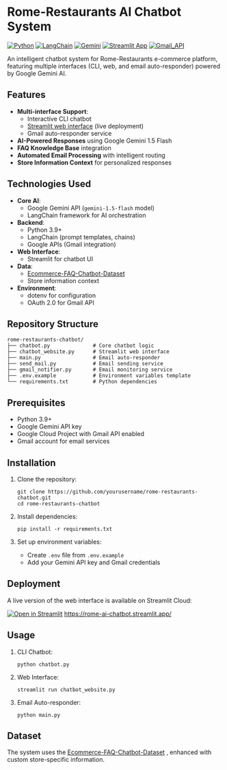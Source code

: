 # Rome-Restaurants AI Chatbot System

[![Python](https://img.shields.io/badge/Python-3776AB?logo=python&logoColor=white)](https://www.python.org/)
[![LangChain](https://img.shields.io/badge/LangChain-00A67E?logo=langchain&logoColor=white)](https://www.langchain.com/)
[![Gemini](https://img.shields.io/badge/Google_Gemini-4285F4?logo=google-gemini&logoColor=white)](https://ai.google.dev/)
[![Streamlit App](https://static.streamlit.io/badges/streamlit_badge_black_white.svg)](https://rome-ai-chatbot.streamlit.app/)
[![Gmail_API](https://img.shields.io/badge/Gmail_API-EA4335?logo=gmail&logoColor=white)](https://developers.google.com/gmail/api)

An intelligent chatbot system for Rome-Restaurants e-commerce platform, featuring multiple interfaces (CLI, web, and email auto-responder) powered by Google Gemini AI.

## Features

- **Multi-interface Support**:
  - Interactive CLI chatbot
  - [Streamlit web interface](https://rome-ai-chatbot.streamlit.app/) (live deployment)
  - Gmail auto-responder service
- **AI-Powered Responses** using Google Gemini 1.5 Flash
- **FAQ Knowledge Base** integration
- **Automated Email Processing** with intelligent routing
- **Store Information Context** for personalized responses

## Technologies Used

- **Core AI**:
  - Google Gemini API (`gemini-1.5-flash` model)
  - LangChain framework for AI orchestration
- **Backend**:
  - Python 3.9+
  - LangChain (prompt templates, chains)
  - Google APIs (Gmail integration)
- **Web Interface**:
  - Streamlit for chatbot UI
- **Data**:
  - [Ecommerce-FAQ-Chatbot-Dataset](https://www.kaggle.com/datasets/saadmakhdoom/ecommerce-faq-chatbot-dataset)
  - Store information context
- **Environment**:
  - dotenv for configuration
  - OAuth 2.0 for Gmail API

## Repository Structure
```
rome-restaurants-chatbot/
├── chatbot.py              # Core chatbot logic
├── chatbot_website.py      # Streamlit web interface
├── main.py                 # Email auto-responder
├── send_mail.py            # Email sending service
├── gmail_notifier.py       # Email monitoring service
├── .env.example            # Environment variables template
└── requirements.txt        # Python dependencies
```

## Prerequisites

- Python 3.9+
- Google Gemini API key
- Google Cloud Project with Gmail API enabled
- Gmail account for email services

## Installation

1. Clone the repository:
   ```
   git clone https://github.com/yourusername/rome-restaurants-chatbot.git
   cd rome-restaurants-chatbot
   ```

2. Install dependencies:
   ```
   pip install -r requirements.txt
   ```
   
3. Set up environment variables:
   - Create `.env` file from `.env.example`
   - Add your Gemini API key and Gmail credentials

## Deployment

A live version of the web interface is available on Streamlit Cloud:

[![Open in Streamlit](https://static.streamlit.io/badges/streamlit_badge_black_white.svg)](https://rome-ai-chatbot.streamlit.app/)
https://rome-ai-chatbot.streamlit.app/

## Usage

1. CLI Chatbot:
   ```
   python chatbot.py
   ```
   
2. Web Interface:
   ```
   streamlit run chatbot_website.py
   ```

3. Email Auto-responder:
   ```
   python main.py
   ```

## Dataset
The system uses the [Ecommerce-FAQ-Chatbot-Dataset](https://www.kaggle.com/datasets/saadmakhdoom/ecommerce-faq-chatbot-dataset) , enhanced with custom store-specific information.
